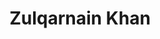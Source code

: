 ---
layout: page
title: Zulqarnain Khan
order: 2022-06
grad_date: 'July 2022'
lastname: Khan
description: PhD Graduate
importance: 1
category: work
current: false 
position: Graduate
current_pos: Experiential AI
Thesis: Interpretable Machine Learning for Affective Psychophysiology and Neuroscience
---